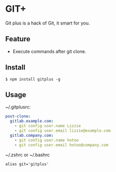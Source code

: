 
# GIT+

Git plus is a hack of Git, it smart for you.

## Feature

* Execute commands after git clone.

## Install

```
$ npm install gitplus -g
```

## Usage

~/.gitplusrc:

```yaml
post-clone:
  gitlab.example.com:
    - git config user.name Lizzie
    - git config user.email lizzie@example.com
  gitlab.company.com:
    - git config user.name hotoo
    - git config user.email hotoo@company.com
```

~/.zshrc or ~/.bashrc

```
alias git='gitplus'
```
